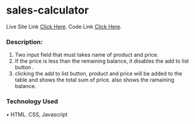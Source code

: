 # sales-calculator

Live Site Link [Click Here](https://mycodinglab.github.io/sales-calculator/).
Code Link [Click Here](https://github.com/mycodinglab/sales-calculator).

### Description:

1. Two input field that must takes name of product and price.
2. If the price is less than the remaining balance, it disables the add to list button .
3. clicking the add to list button, product and price will be added to the table and shows the total sum of price. also shows the ramaining balance.

### Technology Used

• HTML. CSS, Javascript
